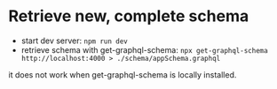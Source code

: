 # Retrieve new, complete schema

* start dev server: `npm run dev`
* retrieve schema with get-graphql-schema: `npx get-graphql-schema http://localhost:4000 > ./schema/appSchema.graphql`

it does not work when get-graphql-schema is locally installed.

